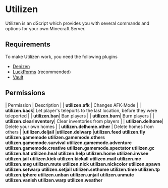 # Utilizen
Utilizen is an dScript which provides you with several commands and options for your own Minecraft Server.
## Requirements
To make Utilizen work, you need the following plugins 
* [Denizen](https://www.spigotmc.org/resources/denizen.21039/)
* [LuckPerms](https://www.spigotmc.org/resources/luckperms-an-advanced-permissions-plugin.28140/) (recommended)
* [Vault](https://www.spigotmc.org/resources/vault.34315/)

## Permissions
| Permission | Description |
| **utilizen.afk** | Changes AFK-Mode |
| **utilizen.back**| Let player's teleports to the last location, before they were teleported |
| **utilizen.ban**| Ban players |
| **utilizen.burn**| Burn players |
| **utilizen.clearinventory**| Clear inventories from players |
| **utilizen.delhome**| Delete your own homes | 
| **utilizen.delhome.other** | Delete homes from others |
|**utilizen.deljail**
|**utilizen.delwarp**
|**utilizen.feed**
**utilizen.fly**
**utilizen.gamemode**
**utilizen.gamemode.others**
**utilizen.gamemode.survival**
**utilizen.gamemode.adventure**
**utilizen.gamemode.creative**
**utilizen.gamemode.spectator**
**utilizen.gc**
**utilizen.hat**
**utilizen.heal**
**utilizen.help**
**utilizen.home**
**utilizen.invsee**
**utilizen.jail**
**utilizen.kick**
**utilizen.kickall**
**utilizen.mail**
**utilizen.me**
**utilizen.msg**
**utilizen.mute**
**utilizen.nick**
**utilizen.nickcolor**
**utilizen.spawn**
**utilizen.setwarp**
**utilizen.setjail**
**utilizen.sethome**
**utilizen.time**
**utilizen.tp**
**utilizen.tphere**
**utilizen.unban**
**utilizen.unjail**
**utilizen.unmute**
**utilizen.vanish**
**utilizen.warp**
**utilizen.weather**